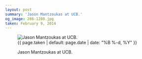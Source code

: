 ```yaml
---
layout: post
summary: 'Jason Mantzoukas at UCB.'
og_image: 286-1280.jpg
taken: February 9, 2014
---
```


<figure class="post" data-src="{{ site.assets_url }}/{{ page.og_image }}">
<img alt="Jason Mantzoukas at UCB." sizes="(min-width: 700px) 50vw, calc(100vw - 2rem)" src="{{ site.assets_url }}/286-640.jpg" srcset="{{ site.assets_url }}/286-1280.jpg 1280w, {{ site.assets_url }}/286-960.jpg 960w, {{ site.assets_url }}/286-640.jpg 640w, {{ site.assets_url }}/286-320.jpg 320w"/>
<figcaption>
<time>{{ page.taken | default: page.date | date: "%B %-d, %Y" }}</time>
<p>Jason Mantzoukas at UCB.</p>
</figcaption>
</figure>
